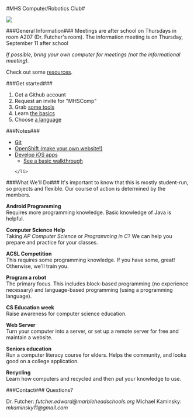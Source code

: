 #MHS Computer/Robotics Club#

<img src="http://www.jeffpalm.com/fox/fox.jpg">

###General Information###
Meetings are after school on Thursdays in room A207 (Dr. Futcher's room). The information meeting is on Thursday, September 11 after school


<i>If possible, bring your own computer for meetings (not the informational meeting).</i>

Check out some [resources](resources/overview.md).

###Get started###
<ol>
	<li>Get a Github account</li>
	<li>Request an invite for "MHSComp"</li>
	<li>Grab <a href="tools/overview.md">some tools</a>
	<li>Learn <a href="lessons/git_lesson/overview.md">the basics</a></li>
	<li>Choose <a href="lessons/languages/overview.md">a language</a></li>
</ol>

###Notes###
<ul>
	<li><a href="lessons/git_lesson/overview.md">Git</a></li>
	<li><a href="lessons/openshift/overview.md">OpenShift (make your own website!)</a></li>
	<li>
	    <a href="lessons/ios/overview.md">Develop iOS apps</a>
	    <ul>
	        <li>
	            <a href="lessons/ios/walkthrough.md">See a basic walkthrough</a>
	        </li>
	    </ul>
	    
    </li>
</ul>

###What We'll Do###
It's important to know that this is mostly student-run, so projects and flexible. Our course of action is determined by the members.

<b>Android Programming</b></br>
Requires more programming knowledge. Basic knowledge of Java is helpful.

<b>Computer Science Help</b></br>
Taking <i>AP Computer Science</i> or <i>Programming in C</i>? We can help you prepare and practice for your classes.

<b>ACSL Competition</b><br/>
This requires some programming knowledge. If you have some, great! Otherwise, we'll train you.

<b>Program a robot</b><br/>
The primary focus. This includes block-based programming (no experience necessary) and language-based programming (using a programming language).

<b>CS Education week</b><br/>
Raise awareness for computer science education.

<b>Web Server</b><br/>
Turn your computer into a server, or set up a remote server for free and maintain a website.

<b>Seniors education</b><br/>
Run a computer literacy course for elders. Helps the community, and looks good on a college application.

<b>Recycling</b><br/>
Learn how computers and recycled and then put your knowledge to use.

###Contact###
Questions?

Dr. Futcher: _futcher.edward@marbleheadschools.org_ 
Michael Kaminsky: _mkaminsky11@gmail.com_
